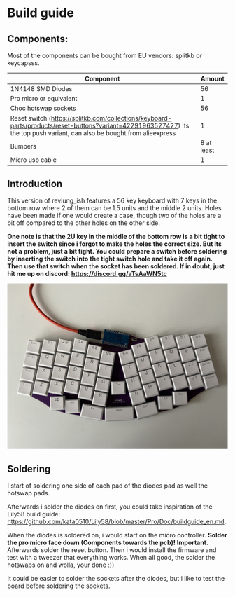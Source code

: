 # Build guide

## Components:
Most of the components can be bought from EU vendors: splitkb or keycapsss.

| Component  | Amount |
| ------------- | ------------- |
| 1N4148 SMD Diodes  | 56  |
| Pro micro or equivalent  | 1  |
| Choc hotswap sockets | 56 |
| Reset switch (https://splitkb.com/collections/keyboard-parts/products/reset-buttons?variant=42291963527427) Its the top push variant, can also be bought from alieexpress| 1 |
| Bumpers | 8 at least |
| Micro usb cable | 1 |

## Introduction
This version of reviung_ish features a 56 key keyboard with 7 keys in the bottom row where 2 of them can be 1.5 units and the middle 2 units. Holes have been made if one would create a case, though two of the holes are a bit off compared to the other holes on the other side.

<strong>One note is that the 2U key in the middle of the bottom row is a bit tight to insert the switch since i forgot to make the holes the correct size. But its not a problem, just a bit tight. You could prepare a switch before soldering by inserting the switch into the tight switch hole and take it off again. Then use that switch when the socket has been soldered. If in doubt, just hit me up on discord: https://discord.gg/aTsAaWN5tc</strong>

![picture1](https://github.com/fredbabe/reviung_ish/blob/main/pictures/picture1.jpg)

## Soldering

I start of soldering one side of each pad of the diodes pad as well the hotswap pads.

Afterwards i solder the diodes on first, you could take inspiration of the Lily58 build guide: https://github.com/kata0510/Lily58/blob/master/Pro/Doc/buildguide_en.md.

When the diodes is soldered on, i would start on the micro controller. <strong>Solder the pro micro face down (Components towards the pcb)! Important.</strong> Afterwards solder the reset button. Then i would install the firmware and test with a tweezer that everything works. When all good, the solder the hotswaps on and wolla, your done :))

It could be easier to solder the sockets after the diodes, but i like to test the board before soldering the sockets.
